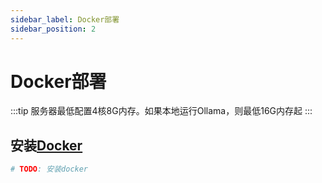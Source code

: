 ```yaml
---
sidebar_label: Docker部署
sidebar_position: 2
---
```


# Docker部署

:::tip
服务器最低配置4核8G内存。如果本地运行Ollama，则最低16G内存起
:::

## 安装[Docker](./depend/docker)

```bash
# TODO: 安装docker

```
